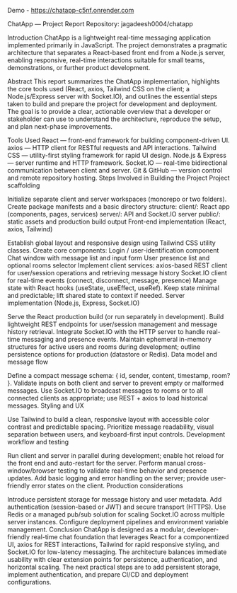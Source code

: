 Demo - https://chatapp-c5nf.onrender.com

ChatApp — Project Report
Repository: jagadeesh0004/chatapp

Introduction
ChatApp is a lightweight real-time messaging application implemented primarily in JavaScript. The project demonstrates a pragmatic architecture that separates a React-based front end from a Node.js server, enabling responsive, real-time interactions suitable for small teams, demonstrations, or further product development.

Abstract
This report summarizes the ChatApp implementation, highlights the core tools used (React, axios, Tailwind CSS on the client; a Node.js/Express server with Socket.IO), and outlines the essential steps taken to build and prepare the project for development and deployment. The goal is to provide a clear, actionable overview that a developer or stakeholder can use to understand the architecture, reproduce the setup, and plan next-phase improvements.

Tools Used
React — front-end framework for building component-driven UI.
axios — HTTP client for RESTful requests and API interactions.
Tailwind CSS — utility-first styling framework for rapid UI design.
Node.js & Express — server runtime and HTTP framework.
Socket.IO — real-time bidirectional communication between client and server.
Git & GitHub — version control and remote repository hosting.
Steps Involved in Building the Project
Project scaffolding

Initialize separate client and server workspaces (monorepo or two folders).
Create package manifests and a basic directory structure:
client/: React app (components, pages, services)
server/: API and Socket.IO server
public/: static assets and production build output
Front-end implementation (React, axios, Tailwind)

Establish global layout and responsive design using Tailwind CSS utility classes.
Create core components:
Login / user-identification component
Chat window with message list and input form
User presence list and optional rooms selector
Implement client services:
axios-based REST client for user/session operations and retrieving message history
Socket.IO client for real-time events (connect, disconnect, message, presence)
Manage state with React hooks (useState, useEffect, useRef). Keep state minimal and predictable; lift shared state to context if needed.
Server implementation (Node.js, Express, Socket.IO)

Serve the React production build (or run separately in development).
Build lightweight REST endpoints for user/session management and message history retrieval.
Integrate Socket.IO with the HTTP server to handle real-time messaging and presence events.
Maintain ephemeral in-memory structures for active users and rooms during development; outline persistence options for production (datastore or Redis).
Data model and message flow

Define a compact message schema: { id, sender, content, timestamp, room? }.
Validate inputs on both client and server to prevent empty or malformed messages.
Use Socket.IO to broadcast messages to rooms or to all connected clients as appropriate; use REST + axios to load historical messages.
Styling and UX

Use Tailwind to build a clean, responsive layout with accessible color contrast and predictable spacing.
Prioritize message readability, visual separation between users, and keyboard-first input controls.
Development workflow and testing

Run client and server in parallel during development; enable hot reload for the front end and auto-restart for the server.
Perform manual cross-window/browser testing to validate real-time behavior and presence updates.
Add basic logging and error handling on the server; provide user-friendly error states on the client.
Production considerations

Introduce persistent storage for message history and user metadata.
Add authentication (session-based or JWT) and secure transport (HTTPS).
Use Redis or a managed pub/sub solution for scaling Socket.IO across multiple server instances.
Configure deployment pipelines and environment variable management.
Conclusion
ChatApp is designed as a modular, developer-friendly real-time chat foundation that leverages React for a componentized UI, axios for REST interactions, Tailwind for rapid responsive styling, and Socket.IO for low-latency messaging. The architecture balances immediate usability with clear extension points for persistence, authentication, and horizontal scaling. The next practical steps are to add persistent storage, implement authentication, and prepare CI/CD and deployment configurations.


